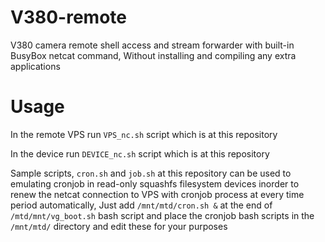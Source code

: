 # V380-remote
V380 camera remote shell access and stream forwarder with built-in BusyBox netcat command, Without installing and compiling any extra applications 

# Usage

In the remote VPS run `VPS_nc.sh` script which is at this repository 


In the device run `DEVICE_nc.sh` script which is at this repository 


Sample scripts, `cron.sh` and `job.sh` at this repository can be used to emulating cronjob in read-only squashfs filesystem devices inorder to renew the netcat connection to VPS with cronjob process at every time period automatically, Just add `/mnt/mtd/cron.sh &` at the end of `/mtd/mnt/vg_boot.sh` bash script and place the cronjob bash scripts in the `/mnt/mtd/` directory and edit these for your purposes 
